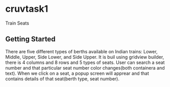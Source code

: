 # cruvtask1

Train Seats

## Getting Started

There are five different types of berths available on Indian trains: Lower, Middle, Upper, Side Lower, and Side Upper.
It is buil using gridview builder, there is 4 columns and 8 rows and 5 types of seats. 
User can search a seat number and that particular seat number color changes(both containera and text).
When we click on a seat, a popup screen will apprear and that contains details of that seat(berth type, seat number).
